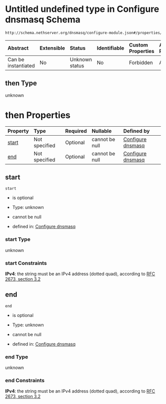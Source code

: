 # Untitled undefined type in Configure dnsmasq Schema

```txt
http://schema.nethserver.org/dnsmasq/configure-module.json#/properties/dhcp-server/then
```



| Abstract            | Extensible | Status         | Identifiable | Custom Properties | Additional Properties | Access Restrictions | Defined In                                                                      |
| :------------------ | :--------- | :------------- | :----------- | :---------------- | :-------------------- | :------------------ | :------------------------------------------------------------------------------ |
| Can be instantiated | No         | Unknown status | No           | Forbidden         | Allowed               | none                | [configure-module.json\*](dnsmasq/configure-module.json "open original schema") |

## then Type

unknown

# then Properties

| Property        | Type          | Required | Nullable       | Defined by                                                                                                                                                                                       |
| :-------------- | :------------ | :------- | :------------- | :----------------------------------------------------------------------------------------------------------------------------------------------------------------------------------------------- |
| [start](#start) | Not specified | Optional | cannot be null | [Configure dnsmasq](configure-module-properties-dhcp-server-then-properties-start.md "http://schema.nethserver.org/dnsmasq/configure-module.json#/properties/dhcp-server/then/properties/start") |
| [end](#end)     | Not specified | Optional | cannot be null | [Configure dnsmasq](configure-module-properties-dhcp-server-then-properties-end.md "http://schema.nethserver.org/dnsmasq/configure-module.json#/properties/dhcp-server/then/properties/end")     |

## start



`start`

*   is optional

*   Type: unknown

*   cannot be null

*   defined in: [Configure dnsmasq](configure-module-properties-dhcp-server-then-properties-start.md "http://schema.nethserver.org/dnsmasq/configure-module.json#/properties/dhcp-server/then/properties/start")

### start Type

unknown

### start Constraints

**IPv4**: the string must be an IPv4 address (dotted quad), according to [RFC 2673, section 3.2](https://tools.ietf.org/html/rfc2673 "check the specification")

## end



`end`

*   is optional

*   Type: unknown

*   cannot be null

*   defined in: [Configure dnsmasq](configure-module-properties-dhcp-server-then-properties-end.md "http://schema.nethserver.org/dnsmasq/configure-module.json#/properties/dhcp-server/then/properties/end")

### end Type

unknown

### end Constraints

**IPv4**: the string must be an IPv4 address (dotted quad), according to [RFC 2673, section 3.2](https://tools.ietf.org/html/rfc2673 "check the specification")
